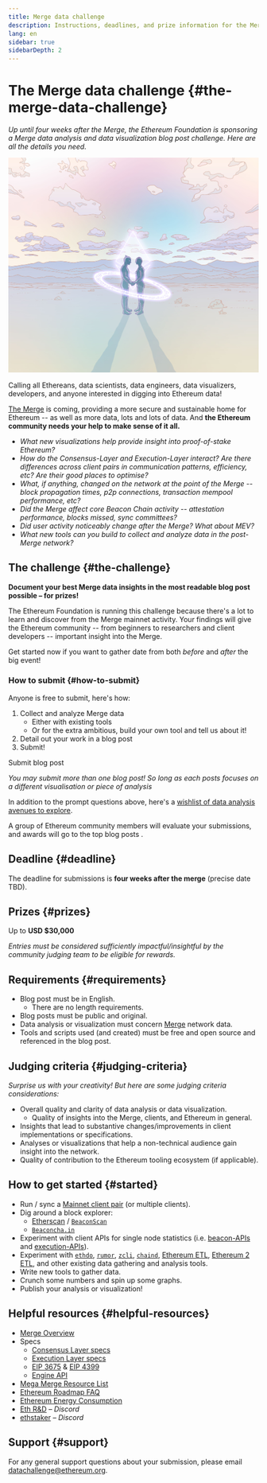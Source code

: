 ```yaml
---
title: Merge data challenge
description: Instructions, deadlines, and prize information for the Merge data challenge
lang: en
sidebar: true
sidebarDepth: 2
---
```


# The Merge data challenge {#the-merge-data-challenge}

_Up until four weeks after the Merge, the Ethereum Foundation is sponsoring a Merge data analysis and data visualization blog post challenge. Here are all the details you need._

<Divider />

![Two people holding hands in field with ethereum logo](./merge-data-challenge.jpg)

Calling all Ethereans, data scientists, data engineers, data visualizers, developers, and anyone interested in digging into Ethereum data!

[The Merge](https://ethereum.org/en/upgrades/merge/) is coming, providing a more secure and sustainable home for Ethereum -- as well as more data, lots and lots of data. And **the Ethereum community needs your help to make sense of it all.**

- _What new visualizations help provide insight into proof-of-stake Ethereum?_
- _How do the Consensus-Layer and Execution-Layer interact? Are there differences across client pairs in communication patterns, efficiency, etc? Are their good places to optimise?_
- _What, if anything, changed on the network at the point of the Merge -- block propagation times, p2p connections, transaction mempool performance, etc?_
- _Did the Merge affect core Beacon Chain activity -- attestation performance, blocks missed, sync committees?_
- _Did user activity noticeably change after the Merge? What about MEV?_
- _What new tools can you build to collect and analyze data in the post-Merge network?_

## The challenge {#the-challenge}

**Document your best Merge data insights in the most readable blog post possible – for prizes!**

The Ethereum Foundation is running this challenge because there's a lot to learn and discover from the Merge mainnet activity. Your findings will give the Ethereum community -- from beginners to researchers and client developers -- important insight into the Merge.

Get started now if you want to gather date from both _before_ and _after_ the big event!

 <Emoji text=":rocket:" size={1} />

### How to submit {#how-to-submit}

Anyone is free to submit, here's how:

1.  Collect and analyze Merge data
    - Either with existing tools
    - Or for the extra ambitious, build your own tool and tell us about it!
2.  Detail out your work in a blog post
3.  Submit!

<!-- TODO: link to new submission form -->

<ButtonLink to="https://esp.ethereum.foundation/">Submit blog post</ButtonLink>

_You may submit more than one blog post! So long as each posts focuses on a different visualisation or piece of analysis_

In addition to the prompt questions above, here's a [wishlist of data analysis avenues to explore](https://notes.ethereum.org/@djrtwo/merge-data-comp-wish).

A group of Ethereum community members will evaluate your submissions, and awards will go to the top blog posts <Emoji text=":trophy:" size={1} />.

## Deadline <Emoji text=":alarm_clock:" size={1} /> {#deadline}

The deadline for submissions is **four weeks after the merge** (precise date TBD).

## Prizes <Emoji text=":money_with_wings:" size={1} /> {#prizes}

Up to **USD $30,000**

_Entries must be considered sufficiently impactful/insightful by the community judging team to be eligible for rewards._

## Requirements {#requirements}

- Blog post must be in English.
  - There are no length requirements.
- Blog posts must be public and original.
- Data analysis or visualization must concern [Merge](https://ethereum.org/en/upgrades/merge/) network data.
- Tools and scripts used (and created) must be free and open source and referenced in the blog post.

## Judging criteria {#judging-criteria}

_Surprise us with your creativity! But here are some judging criteria considerations:_

- Overall quality and clarity of data analysis or data visualization.
  - Quality of insights into the Merge, clients, and Ethereum in general.
- Insights that lead to substantive changes/improvements in client implementations or specifications.
- Analyses or visualizations that help a non-technical audience gain insight into the network.
- Quality of contribution to the Ethereum tooling ecosystem (if applicable).

## How to get started {#started}

<!-- LINK TO mainnet announcement -->

- Run / sync a [Mainnet client pair](https://blog.ethereum.org/) (or multiple clients).
- Dig around a block explorer:
  - [Etherscan](https://etherscan.io/) / [`BeaconScan`](https://beaconscan.com/)
  - [`Beaconcha.in`](https://beaconcha.in/)
- Experiment with client APIs for single node statistics (i.e. [beacon-APIs](https://github.com/ethereum/beacon-APIs) and [execution-APIs](https://github.com/ethereum/execution-apis/)).
- Experiment with [`ethdo`](https://github.com/wealdtech/ethdo), [`rumor`](https://github.com/protolambda/rumor), [`zcli`](https://github.com/protolambda/zcli), [`chaind`](https://github.com/wealdtech/chaind), [Ethereum ETL](https://github.com/blockchain-etl/ethereum-etl), [Ethereum 2 ETL](https://github.com/blockchain-etl/ethereum2-etl), and other existing data gathering and analysis tools.
- Write new tools to gather data.
- Crunch some numbers and spin up some graphs.
- Publish your analysis or visualization!

## Helpful resources {#helpful-resources}

- [Merge Overview](https://ethereum.org/en/upgrades/merge/)
- Specs
  - [Consensus Layer specs](https://github.com/ethereum/consensus-specs)
  - [Execution Layer specs](https://github.com/ethereum/execution-specs)
  - [EIP 3675](https://eips.ethereum.org/EIPS/eip-3675) & [EIP 4399](https://eips.ethereum.org/EIPS/eip-4399)
  - [Engine API](https://github.com/ethereum/execution-apis/blob/main/src/engine/specification.md)
- [Mega Merge Resource List](https://notes.ethereum.org/@MarioHavel/merge-resources)
- [Ethereum Roadmap FAQ](https://github.com/timbeiko/eth-roadmap-faq)
- [Ethereum Energy Consumption](https://ethereum.org/en/energy-consumption/)
- [Eth R&D](https://discord.gg/VmG7Uxc) _– Discord_
- [ethstaker](https://invite.gg/ethstaker) _– Discord_

## Support {#support}

For any general support questions about your submission, please email [datachallenge@ethereum.org](mailto:datachallenge@ethereum.org).
